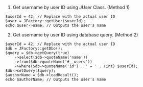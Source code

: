 1. Get username by user ID using JUser Class. (Method 1)
```
$userId = 42; // Replace with the actual user ID
$user = JFactory::getUser($userId);
echo $user->name; // Outputs the user's name
```
2. Get username by user ID using database query. (Method 2)
```
$userId = 42; // Replace with the actual user ID
$db = JFactory::getDbo();
$query = $db->getQuery(true)
    ->select($db->quoteName('name'))
    ->from($db->quoteName('#__users'))
    ->where($db->quoteName('id') . ' = ' . (int) $userId);
$db->setQuery($query);
$authorName = $db->loadResult();
echo $authorName; // Outputs the user's name
```